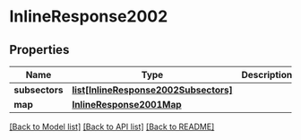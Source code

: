 # InlineResponse2002

## Properties
Name | Type | Description | Notes
------------ | ------------- | ------------- | -------------
**subsectors** | [**list[InlineResponse2002Subsectors]**](InlineResponse2002Subsectors.md) |  | [optional] 
**map** | [**InlineResponse2001Map**](InlineResponse2001Map.md) |  | [optional] 

[[Back to Model list]](../README.md#documentation-for-models) [[Back to API list]](../README.md#documentation-for-api-endpoints) [[Back to README]](../README.md)


